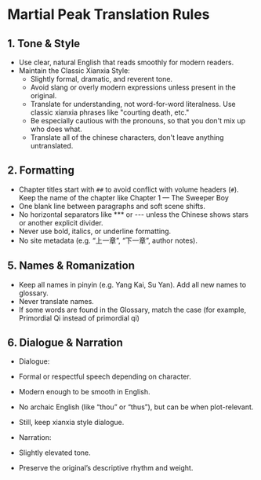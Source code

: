 # Martial Peak Translation Rules
## 1. Tone & Style

* Use clear, natural English that reads smoothly for modern readers.
* Maintain the Classic Xianxia Style:
  * Slightly formal, dramatic, and reverent tone.
  * Avoid slang or overly modern expressions unless present in the original.
  * Translate for understanding, not word-for-word literalness. Use classic xianxia phrases like "courting death, etc."
  * Be especially cautious with the pronouns, so that you don't mix up who does what.
  * Translate all of the chinese characters, don't leave anything untranslated.

## 2. Formatting

* Chapter titles start with `##` to avoid conflict with volume headers (`#`). Keep the name of the chapter like Chapter 1 — The Sweeper Boy
* One blank line between paragraphs and soft scene shifts.
* No horizontal separators like *** or --- unless the Chinese shows stars or another explicit divider.
* Never use bold, italics, or underline formatting.
* No site metadata (e.g. “上一章”, “下一章”, author notes).

## 5. Names & Romanization

* Keep all names in pinyin (e.g. Yang Kai, Su Yan). Add all new names to glossary.
* Never translate names. 
* If some words are found in the Glossary, match the case (for example, Primordial Qi instead of primordial qi)

## 6. Dialogue & Narration

* Dialogue:
* Formal or respectful speech depending on character.
* Modern enough to be smooth in English.
* No archaic English (like “thou” or “thus”), but can be when plot-relevant.
* Still, keep xianxia style dialogue.

* Narration:
* Slightly elevated tone.
* Preserve the original’s descriptive rhythm and weight.